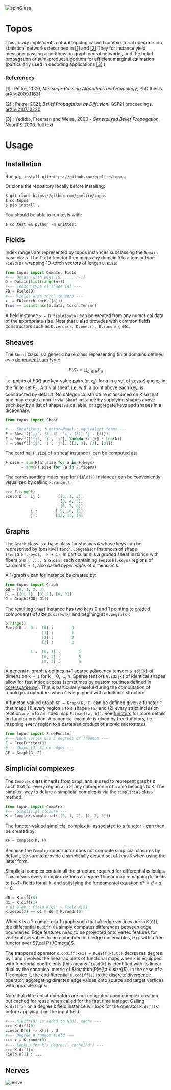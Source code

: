 ![spinGlass](assets/img/spinGlass.svg)

[hypergraph]: https://en.wikipedia.org/wiki/Hypergraph
[nerve]: https://en.wikipedia.org/wiki/Nerve_(category_theory)
[divergence]: https://en.wikipedia.org/wiki/Divergence
[sheaf]:https://en.wikipedia.org/wiki/Sheaf_(mathematics)
[dependent product]:https://en.wikipedia.org/wiki/Dependent_type#Pi_type
[dependent sum]:https://en.wikipedia.org/wiki/Dependent_type#Sigma_type

# Topos

This library implements natural topological and combinatorial operators on statistical networks described in [[1]](#ref1) and [[2]](#ref2) 
They for instance yield message-passing algorithms on graph neural networks, and the belief propagation or sum-product algorithm for efficient marginal estimation (particularly used in decoding applications [[3]](#ref3) ) 

### References 

<span id="ref1"></span>
[1] : Peltre, 2020, _Message-Passing Algorithms and Homology_, 
PhD thesis. [arXiv:2009.11631][phd]

<span id="ref2"></span>
[2] : Peltre, 2021, _Belief Propagation as Diffusion_.
GSI'21 proceedings. [arXiv:2107.12230][gsi21]


[gsi21]: https://arxiv.org/abs/2107.12230
[phd]:   https://arxiv.org/abs/2009.11631
[YFW00]: https://https://proceedings.neurips.cc/paper/1832-generalized-belief-propagation.pdf
[not_table]: https://arxiv.org/pdf/2009.11631#page=4
[alg_table]: https://arxiv.org/pdf/2107.12230#page=7

<span id="ref3"></span>
[3] : Yedidia, Freeman and Weiss, 2000 - _Generalized Belief Propagation_,
NeurIPS 2000. [full text][YFW00]


# Usage 


## Installation 

Run `pip install git+https://github.com/opeltre/topos`

Or clone the repository locally before installing: 
```sh
$ git clone https://github.com/opeltre/topos
$ cd topos
$ pip install .
```

You should be able to run tests with: 
```
$ cd test && python -m unittest
```

## Fields 

Index ranges are represented by topos instances subclassing the `Domain` base class. The `Field` functor then maps any domain `D` to a tensor type 
`Field(D)` wrapping 1D-torch vectors of length `D.size`:
```py
from topos import Domain, Field
#--- Domain with keys [0, ..., n-1]
D = Domain(list(range(n)))
#--- Tensor type of shape [n] ---
FD = Field(D)  
#--- Fields wrap torch tensors ---
x  = FD(torch.zeros([n]))
True == isinstance(x.data, torch.Tensor)
```
A field instance `x = D.field(data)` can be created from any numerical data of the appropriate size. Note that `D` also provides with common fields constructors such as `D.zeros(), D.ones(), D.randn()`, etc.

## Sheaves

The `Sheaf` class is a generic base class representing finite 
domains defined as a [dependent sum] type:

$$ F(K) = \bigsqcup_{a \in K} F_a $$

i.e. points of $F(K)$ are key-value pairs
$(a, x_a)$ for $a$ in a set of keys $K$ and $x_a$ in the finite set $F_a$.
A trivial sheaf, i.e. with a point above each key, is constructed by default. No categorical structure is assumed on $K$ so that one may create a non-trivial `Sheaf` instance by supplying shapes above each key by a list of shapes, a callable, or aggregate keys and shapes in a dictionnary. 
```py
from topos import Sheaf

#--- Sheaf(keys, functor=None) : equivalent forms ---
F = Sheaf({'ij': [3, 3], 'i': [3], 'j': [3]})
F = Sheaf(['ij', 'i', 'j'], lambda k: [k] * len(k))
F = Sheaf(['ij', 'i', 'j'], [[3, 3], [3], [3]])
```

The cardinal `F.size` of a sheaf instance `F` can be computed as:
```py
F.size = sum(F(a).size for a in F.keys)
       = sum(Fa.size for Fa in F.fibers)
```
The corresponding index map for `Field(F)` instances 
can be conveniently visualized by calling `F.range()`:

```py
>>> F.range()
Field Ω :  ij :        [[0, 1, 2],
                        [3, 4, 5],
                        [6, 7, 8]]
           i :        [ 9, 10, 11]
           j :        [12, 13, 14]
```
## Graphs

The `Graph` class is a base class for sheaves `G` whose keys can be represented by (positive) `torch.LongTensor` 
instances of shape `(len(G[k].keys),  k + 1)`. In particular
`G` is a _graded_ sheaf instance with fibers `G[0], ..., G[G.dim]` each containing `len(G[k].keys)` regions of cardinal `k + 1`, also called _hyperedges_ of dimension `k`. 

A 1-graph `G` can for instance be created by:
```py
from topos import Graph
G0 = [0, 1, 2, 3]
G1 = [[0, 1], [0, 2], [0, 3]]
G = Graph([G0, G1])
```
The resulting `Sheaf` instance has two keys 0 and 1 pointing to graded components of size `G.sizes[k]` and begining at `G.begin[k]`:
```py
G.range()
Field G :  0 :  [0] :        0
                [1] :        1
                [2] :        2
                [3] :        3
               
           1 :  [0, 1] :        4
                [0, 2] :        5
                [0, 3] :        6
```
A general n-graph `G` defines n+1 sparse adjacency tensors `G.adj[k]` of 
dimension `k + 1` for k = 0, ..., n. Sparse tensors `G.idx[k]` of identical shapes allow for fast index access (sometimes by custom routines defined in [core/sparse.py](topos/core/sparse.py)). This is particularly useful during the computation of topological 
operators when `G` is equipped with additional structure. 

A functor-valued graph `GF = Graph(G, F)` 
can be defined given a functor `F` that maps (1) every region `a` 
to a shape `F(a)` and (2) every strict inclusion relation `a > b` to an index map `F.fmap([a, b])`. See [functors](#functors) for more details on functor creation. A canonical example is given by free functors, i.e. 
mapping every region to a cartesian product of atomic microstates. 
```py
from topos import FreeFunctor
#--- Each vertex has 3 degrees of freedom ---
F = FreeFunctor(3)
#--- Shape [3, 3] on edges ---
GF = Graph(G, F)
```

## Simplicial complexes

The `Complex` class inherits from `Graph` and is used to represent graphs `K` such that for every region `a` in `K`, any subregion `b` of `a` also belongs to `K`. The simplest way to define a simplicial complex is via the `simplicial` class method:
```py
from topos import Complex
#--- Simplicial closure ---
K = Complex.simplicial([[0, 1, 2], [1, 2, 3]])
```
The functor-valued simplicial complex `KF` associated to a functor `F` can then be created by:
```py
KF = Complex(K, F)
```
Because the `Complex` constructor does not compute simplicial closures by default, be sure to provide a simplicially closed set of keys `K` when using the latter form. 

Simplicial complex contain all the structure required for differential calculus. This means every complex defines a degree 1 linear map $d$ mapping k-fields to (k+1)-fields for all k, and satisfying
the fundamental equation $d^2 = d \circ d = 0$. 

```py
d0 = K.diff(0)
d1 = K.diff(1)
# d1 @ d0 : Field K[0] -> Field K[2]
K.zeros(2) == d1 @ d0 @ K.randn(0) 
```

When `K` is a 1-complex (a 1-graph such that all edge vertices are in `K[0]`), the differential `K.diff(0)` simply computes differences between edge boundaries. Edge features need to be projected onto vertex features for vertex observables to be embedded into edge observables, e.g. with a free functor over ${\cal P}(\Omega)$. 

The tranposed operator `K.codiff(k+1) = K.diff(k).t()` decreases degree by 1 and involves the linear adjoints of functorial maps when `K` is equipped with functorial coefficients (this means `Field(K)` is identified with its linear dual by the canonical metric of $\mathbb{R}^{\tt K.size}$). In the case of a 1-complex `K`, the codifferential `K.codiff(1)` 
is the discrete divergence operator, aggregating directed edge values onto source and target vertices with opposite signs.

Note that differential operators are not computed upon complex creation but cached for reuse when called for the first time instead. Calling `K.diff(x)` on a degree k field instance will look for the operator `K.diff(k)` before 
applying it on the input field. 

```py
#--- K.diff(0) is added to K[0]._cache ---
>>> K.diff(0)
Linear K[0] -> K[1] : d
#--- Degree 0 random field ---
>>> x = K.randn(0)
#--- Lookup for K[x.degree]._cache["d"] ---
>>> K.diff(x)
Field K[1] : ...
```


## Nerves 

![nerve](assets/img/nerve.png)
